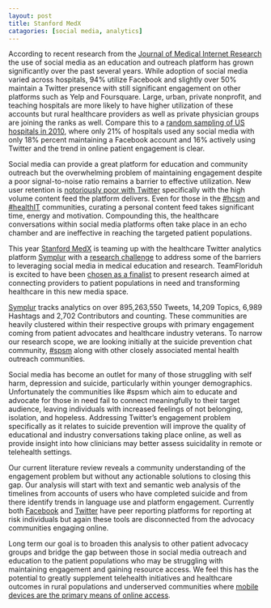 ```yaml
---
layout: post
title: Stanford MedX
catagories: [social media, analytics]
---
```


According to recent research from the [Journal of Medical Internet Research][4] the use of social media as an education and outreach platform has grown significantly over the past several years.  While adoption of social media varied across hospitals, 94% utilize  Facebook and slightly over 50% maintain a Twitter presence with still significant engagement on other platforms such as Yelp and Foursquare. Large, urban, private nonprofit, and teaching hospitals are more likely to have higher utilization of these accounts but rural healthcare providers as well as private physician groups are joining the ranks as well. Compare this to a [random sampling of US hospitals in 2010][5], where only 21% of hospitals used any social media with only 18% percent maintaining a Facebook account and 16% actively using Twitter and the trend in online patient engagement is clear.

Social media can provide a great platform for education and community outreach but the overwhelming problem of maintaining engagement despite a poor signal-to-noise ratio remains a barrier to effective utilization. New user retention is [notoriously poor with Twitter][6] specifically with the high volume content feed the platform delivers. Even for those in the [#hcsm][7] and [#healthIT][8] communities, curating a personal content feed takes significant time, energy and motivation. Compounding this, the healthcare conversations within social media platforms often take place in an echo chamber and are ineffective in reaching the targeted patient populations. 

This year  [Stanford MedX][1] is teaming up with the healthcare Twitter analytics platform [Symplur][2] with a [research challenge][12] to address some of the barriers to leveraging social media in medical education and research. TeamFloriduh is excited to have been [chosen as a finalist][9] to present research aimed at connecting providers to patient populations in need and transforming healthcare in this new media space.  

[Symplur][13] tracks analytics on over 895,263,550 Tweets, 14,209 Topics, 6,989 Hashtags and 2,702 Contributors and counting. These communities are heavily clustered within their respective groups with primary engagement coming from patient advocates and healthcare industry veterans. To narrow our research scope, we are looking initially at the suicide prevention chat community, [#spsm][14] along with other closely associated mental health outreach communities. 

Social media has become an outlet for many of those struggling with self harm, depression and suicide, particularly within younger demographics. Unfortunately the communities like #spsm which aim to educate and advocate for those in need fail to connect meaningfully to their target audience, leaving individuals with increased feelings of not belonging, isolation, and hopeless. Addressing Twitter’s engagement problem specifically as it relates to suicide prevention will improve the quality of educational and industry conversations taking place online, as well as provide insight into how clinicians may better assess suicidality in remote or telehealth settings.

Our current literature review reveals a community understanding of the engagement problem but without any actionable solutions to closing this gap. Our analysis will start with text and semantic web analysis of the timelines from accounts of users who have completed suicide and from there identify trends in language use and platform engagement. Currently both [Facebook][10] and [Twitter][11] have peer reporting platforms for reporting at risk individuals but again these tools are disconnected from the advocacy communities engaging online.  

Long term our goal is to broaden this analysis to other patient advocacy groups and bridge the gap between those in social media outreach and education to the patient populations who may be struggling with maintaining engagement and gaining resource access. We feel this has the potential to greatly supplement telehealth initiatives and healthcare outcomes in rural populations and underserved communities where [mobile devices are the primary means of online access][15]. 



[1]: http://medicinex.stanford.edu/
[2]: http://www.symplur.com/signals/
[3]: http://medicinex.stanford.edu/2015/04/10/medx-symplur-semifinals/
[4]: http://www.jmir.org/2014/11/e264
[5]: http://annals.org/article.aspx?articleid=1675927
[6]: http://www.washingtonpost.com/blogs/wonkblog/wp/2013/04/01/the-problem-with-twitter/
[7]: https://twitter.com/search?q=%23hcsm&src=typd
[8]: https://twitter.com/search?q=%23healthit&src=typd
[9]: http://medicinex.stanford.edu/2015/04/10/medx-symplur-semifinals/
[10]: http://www.npr.org/sections/alltechconsidered/2015/03/17/391056271/fighting-stigma-against-privacy-facebook-s-new-suicide-resources
[11]: https://support.twitter.com/articles/20170313-dealing-with-self-harm-and-suicide
[12]: http://www.symplur.com/blog/stanford-medicine-x-symplur-announce-social-media-analytics-research-challenge/?utm_source=&utm_medium=stanford-medicine-x-symplur-signals-research-challenge&utm_term=stanford-medicine-x-symplur-signals-research-challenge&utm_content=&utm_campaign=sponsor_one
[13]: http://www.symplur.com/
[14]: https://twitter.com/search?q=%23spsm&src=typd
[15]: http://50.usaid.gov/infographic-mobile-phones-tackling-poverty/
